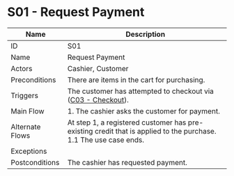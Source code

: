 # S01 - Request Payment

| Name | Description|
| -----| -----------|
|ID | S01|
|Name| Request Payment|
|Actors| Cashier, Customer|
|Preconditions| There are items in the cart for purchasing.|
|Triggers| The customer has attempted to checkout via ([C03 - Checkout](../customer/C03-Checkout.md)).|
|Main Flow| 1. The cashier asks the customer for payment.<br/>|
|Alternate Flows| At step 1, a registered customer has pre-existing credit that is applied to the purchase.<br/>1.1 The use case ends.|
|Exceptions| |
|Postconditions| The cashier has requested payment.|
